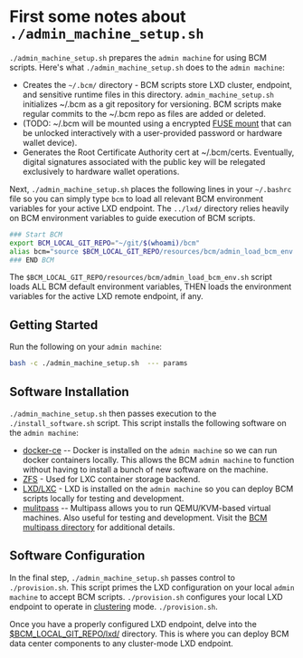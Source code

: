 
# First some notes about `./admin_machine_setup.sh`

`./admin_machine_setup.sh` prepares the `admin machine` for using BCM scripts. Here's what `./admin_machine_setup.sh` does to the `admin machine`:

* Creates the `~/.bcm/` directory - BCM scripts store LXD cluster, endpoint, and sensitive runtime files in this directory. `admin_machine_setup.sh` initializes ~/.bcm as a git repository for versioning. BCM scripts make regular commits to the ~/.bcm repo as files are added or deleted.
* (TODO:  ~/.bcm will be mounted using a encrypted [FUSE mount](https://github.com/netheril96/securefs) that can be unlocked interactively with a user-provided password or hardware wallet device).
* Generates the Root Certificate Authority cert at ~/.bcm/certs. Eventually, digital signatures associated with the public key will be relegated exclusively to hardware wallet operations.

Next, `./admin_machine_setup.sh` places the following lines in your `~/.bashrc` file so you can simply type `bcm` to load all relevant BCM environment variables for your active LXD endpoint. The `../lxd/` directory relies heavily on BCM environment variables to guide execution of BCM scripts.

```bash
### Start BCM
export BCM_LOCAL_GIT_REPO="~/git/$(whoami)/bcm"
alias bcm="source $BCM_LOCAL_GIT_REPO/resources/bcm/admin_load_bcm_env.sh"
### END BCM
```

The `$BCM_LOCAL_GIT_REPO/resources/bcm/admin_load_bcm_env.sh` script loads ALL BCM default environment variables, THEN loads the environment variables for the active LXD remote endpoint, if any.

## Getting Started

Run the following on your `admin machine`:

```bash
bash -c ./admin_machine_setup.sh  --- params
```

## Software Installation

`./admin_machine_setup.sh` then passes execution to the `./install_software.sh` script. This script installs the following software on the `admin machine`:

* [docker-ce](https://docs.docker.com/install/linux/docker-ce/ubuntu/) -- Docker is installed on the `admin machine` so we can run docker containers locally. This allows the BCM `admin machine` to function without having to install a bunch of new software on the machine.
* [ZFS](https://en.wikipedia.org/wiki/ZFS) - Used for LXC container storage backend.
* [LXD/LXC](https://linuxcontainers.org/lxd/introduction/) - LXD is installed on the `admin machine` so you can deploy BCM scripts locally for testing and development. 
* [mulitpass](https://github.com/CanonicalLtd/multipass) -- Multipass allows you to run QEMU/KVM-based virtual machines. Also useful for testing and development. Visit the [BCM multipass directory](../multipass/) for additional details.

## Software Configuration

In the final step, `./admin_machine_setup.sh` passes control to `./provision.sh`. This script primes the LXD configuration on your local `admin machine` to accept BCM scripts. `./provision.sh` configures your local LXD endpoint to operate in [clustering](https://lxd.readthedocs.io/en/latest/clustering/) mode. `./provision.sh`.

Once you have a properly configured LXD endpoint, delve into the [$BCM_LOCAL_GIT_REPO/lxd/](../lxd/) directory. This is where you can deploy BCM data center components to any cluster-mode LXD endpoint.
